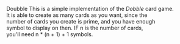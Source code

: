 Doubble
This is a simple implementation of the *Dobble* card game.
It is able to create as many cards as you want, since the 
number of cards you create is prime, and you have enough 
symbol to display on then. IF n is the number of cards, 
you'll need n * (n + 1) + 1 symbols.